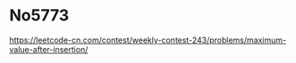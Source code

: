 # No5773

https://leetcode-cn.com/contest/weekly-contest-243/problems/maximum-value-after-insertion/
